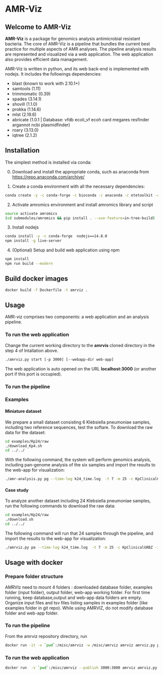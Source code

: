 
# AMR-Viz


## Welcome to AMR-Viz

**AMR-Viz** is a package for genomics analysis antimicrobial resistant bacteria. 
The core of AMR-Viz is a pipeline that bundles the current best practice for 
multiple aspects of AMR analyses. The pipeline analysis results are 
represented and visualized via a web application. The web application also 
provides efficient data management.
 
AMR-Viz is written in python, and its web back-end is implemented with nodejs. 
It includes the followings dependencies:
 * blast (known to work with 2.10.1+)
 * samtools (1.11)
 * trimmomatic (0.39)
 * spades (3.14.1)
 * shovill (1.1.0)
 * prokka (1.14.6)
 * mlst (2.19.6)
 * abricate (1.0.1 | Database: vfdb ecoli_vf ecoh card megares resfinder argannot ncbi plasmidfinder)
 * roary (3.13.0)
 * iqtree (2.1.2)

## Installation

The simplest method is installed via conda:

0. Download and install the appropriate conda, such as anaconda from 
   https://repo.anaconda.com/archive/
   
1. Create a conda environment with all the necessary dependencies: 
```bash
conda create -y -c conda-forge -c bioconda -c anaconda -c etetoolkit -c defaults --name amromics --file submodules/amromics/requirements.txt
```
2. Activate amromics environment and install amromics library and script
```bash
source activate amromics
(cd submodules/amromics && pip install . --use-feature=in-tree-build) 

```

3. Install nodejs
```bash
conda install -y -c conda-forge  nodejs==14.8.0
npm install -g live-server
```

4. (Optional) Setup and build web application using npm 

```bash
npm install
npm run build --modern
```
## Build docker images
```bash
docker build -f Dockerfile -t amrviz .
```

## Usage

AMR-viz comprises two components: a web application and an analysis pipeline. 

### To run the web application
Change the current working directory to the **amrvis** cloned directory 
in the step 4 of Intallation above.
```bash
./amrviz.py start [-p 3000] [--webapp-dir web-app]
```

The web application is auto opened on the URL **localhost:3000** (or another 
port if this port is occupied). 

### To run the pipeline

### Examples

#### Miniature dataset


We prepare a small dataset consisting 6 Klebsiella pneumoniae samples, including two reference sequences, test the softare. To download the raw data for the dataset:
```bash
cd examples/Kp24/raw
./download_Kp4.sh
cd ../../

```
With the following command, the system will perform genomics analysis, including pan-genome analysis of the six samples and import the results to the web-app for visualization:

```bash
./amr-analysis.py pg --time-log k24_time.log  -t 7 -m 25 -c KpClinicalGRBZ -i examples/Kp24/Kp24.tsv --work-dir data/work  -n "Collection of 24 clinical isolates from Greek and Brazil"
```


#### Case study
To analyze another dataset including 24 Klebsiella pneumoniae samples, run the following commands to download the raw data:

```bash
cd examples/Kp24/raw
./download.sh
cd ../../
```

The following command will run that 24 samples through the pipeline, and import the results
to the web-app for visualization:

```bash
./amrviz.py pa --time-log k24_time.log  -t 7 -m 25 -c KpClinicalGRBZ -i examples/Kp24/Kp24.tsv --work-dir data/work --webapp-dir web-app  -n "Collection of 24 clinical isolates from Greek and Brazil"
```


<!--

#### Prepare input file
- Data file inputted for analysis needs to be in *.tsv* format 
((To-do: Check if .tsv format is required)) and follows specific requirements. 
Please check the sample input file *data/samples/set1.tsv* for an example.
- Note:
  + Column names need to be as follow:
    - sample_id	
    - sample_name	
    - input_type	
    - files	
    - genus	
    - species	
    - strain	
    - gram	
    - metadata
  + *gram* column should be empty. ((To-do: Delete gram column?))
  + *metadata* is empty or in the format: key1:value1;key2:value2;...  
  For example: Geographic Location:Houston,USA;Insert Date:8/8/2017;Host Name:Human, Homo sapiens;ampicillin:Resistant;aztreonam:Resistant;ciprofloxacin:Resistant;gentamicin:Susceptible;tetracycline:Susceptible


-->
## Usage with docker
### Prepare folder structure
AMRVIz need to mount 4 folders : downloaded database folder, examples folder (input folder), output folder, web-app working folder. For first time running, keep database,output and web-app data folders are empty. Organize input files and tsv files listing samples in examples folder (like examples folder in git repo). While using AMRVIZ, do not modify database folder and web-app folder. 
 
### To run the pipeline
From the amrviz repository directory, run
```bash
docker run -it -v `pwd`:/misc/amrviz -w /misc/amrviz amrviz amrviz.py pa -t 7 -m 25 -c KpClinicalGRBZ4 -i /misc/amrviz/examples/Kp24/config_Kp4.tsv --work-dir /misc/amrviz/data/work --webapp-dir /misc/amrviz/web-app  -n "Collection of 4 clinical isolates from Greek and Brazil"
```
### To run the web application
```bash
docker run  -v `pwd`:/misc/amrviz --publish 3000:3000 amrviz amrviz.py start --webapp-dir /misc/amrviz/web-app
```
